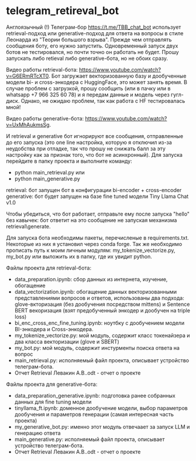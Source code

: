 # telegram_retireval_bot
Англоязычный (!) Телеграм-бор https://t.me/TBB_chat_bot использует retrieval-подход или generative-подход для ответа на вопросы в стиле Леонарда из "Теории большого взрыва". Прежде чем отправлять сообщения боту, его нужно запустить. Одновременный запуск двух ботов не тестировался, но почти точно он работать не будет. Прошу запускать либо retieval либо generative-бота, но не обоих сразу.

Видео работы retrieval-бота: https://www.youtube.com/watch?v=G6ERmRTcXT0. Бот загружает векторизованную базу и дообученные модели bi- и cross-энкодера с HuggingFace, это может занять время. В случае проблем с загрузкой, прошу сообщить (или в пачку или в whatsapp +7 966 325 60 78) и я передам данные и модель через гугл-диск. Однако, не ожидаю проблем, так как работа с HF тестировалась мной! 

Видео работы generative-бота: https://www.youtube.com/watch?v=UxMhAukmsSg.

И retrieval и generative бот игнорируют все сообщения, отправленные до его запуска (это one line настройка, которую я отключил из-за неудобства при отладке, так что прошу не снижать балл за эту настройку как за признак того, что бот не асинхронный). Для запуска перейдите в папку проекта и выполните команду:

  * python main_retrieval.py
или
  * python main_generative.py
    
retrieval: бот запущен бот в конфигурации bi-encoder + cross-encoder
generative: бот будет запущен на базе fine tuned модели Tiny Llama Chat v1.0

Чтобы убедиться, что бот работает, отправьте ему после запуска "hello" без кавычек: бот ответит на это сообщение не запуская механизма retrieval\generate.

Для запуска бота необходимы пакеты, перечисленые в requirements.txt. Некоторые из них я установил через conda forge. Так же необходимо прописать путь к моим личным модулям: my_tokenize_vectorize.py, my_bot.py или выложить их в папку, где их увидит python.



Файлы проекта для retrieval-бота:

 * data_preparation.ipynb: сбор данных из интернета, изучение, обогащение
 * data_vectorization.ipynb: обогащение данных векторизованными представлениями вопросов и ответов, использованы два подхода: glove-вкторизация (без дообучения посредством mittens) и Sentence BERT векоризация (взят предобученный энкодер и дообучен на triple loss)
 * bi_enc_cross_enc_fine_tuning.ipynb: ноутбку с дообучением модели BI-энкодера и Cross-энкодера.
 * my_tokenize_vectorize.py: мой модуль, содержит класс токенайзера и два класса векторизации (glove и SBERT)
 * my_bot.py: мой модуль, содержит инстурменты поиска ответа на вопрос
 * main_retrieval.py: исполняемый файл проекта, описывает устройство телеграм-бота.
 * Отчет Retrieval Левакин А.В..odt - отчет о проекте

Файлы проекта для generative-бота:

 * data_preparation_generative.ipynb: подготовка ранее собранных данных для fine tuning модели
 * tinyllama_ft.ipynb: доменное дообучение модели, выбор параметров дообучения и параметров генерации (самая интересная часть проекта)
 * my_generative_bot.py: именно этот модуль отвечаает за запуск LLM и генерацию ответа
 * main_generative.py: исполняемый файл проекта, описывает устройство телеграм-бота.
 * Отчет Retrieval Левакин А.В..odt - отчет о проекте
